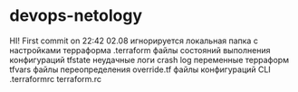 # devops-netology
HI! First commit on 22:42 02.08
игнорируется локальная папка с настройками терраформа .terraform
файлы состояний выполнения конфигураций tfstate
неудачные логи crash log
переменные терраформ tfvars
файлы переопределения override.tf
файлы конфигураций CLI .terraformrc terraform.rc
